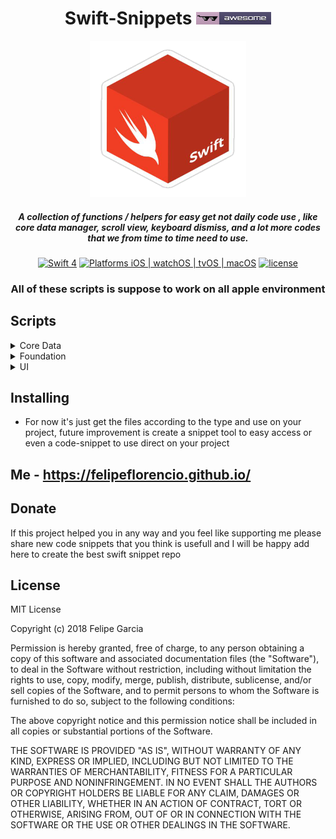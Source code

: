 <div align="center">

# Swift-Snippets <a href="https://github.com/felipeflorencio"><img src="https://github.com/felipeflorencio/Swift-Snippets/blob/master/icons/awesome-badge-template.png?raw=true" height="20px" width="120px"></a>

<img src="https://github.com/felipeflorencio/Swift-Snippets/blob/master/icons/swift-cube.png?raw=true" height="250px" width="250px">

##### A collection of functions / helpers for easy get not daily code use , like core data manager, scroll view, keyboard dismiss, and a lot more codes that we from time to time need to use.

[![Swift 4](https://img.shields.io/badge/Swift-4-green.svg?style=flat)](https://swift.org)
[![Platforms iOS | watchOS | tvOS | macOS](https://img.shields.io/badge/Platforms-iOS%20%7C%20watchOS%20%7C%20tvOS%20%7C%20macOS-green.svg?style=flat)](http://www.apple.com)
[![license](https://img.shields.io/github/license/mashape/apistatus.svg?style=plastic)]()



### All of these scripts is suppose to work on all apple environment

</div>

## Scripts

<details>
<summary>Core Data</summary>

Colletion of core data most used code that you will need

- `Initialize core data/*`: snippet for you initialize you core date environment;
- `Receive update about core data update/*`: snippet for you receive any core data update, for new itens added, updated and deleted;

</details>

<details>
<summary>Foundation</summary>

Colletion of helpers functions for Foundation API's and the way to use in your project.

Can be just a class or a extension, variable, function, you can chose what is the best for your implementation / need.

- `Date formatter*`: snippet for you set the formatter that you want for you date string, has a default value or even you can set your own;
- `Computed variable inside extension using associated object*`: snippet for you be able to add computed variables inside extension using associate object;
- `Delay operation*`: snippet for you to easy delay operations using the block syntax or even implement using the protocol implementation;

</details>

<details>
<summary>UI</summary>

Colletion of UI most used code that you will need.

All the files / class has some kind of comment and help according to the need and if need.

<details>
<summary>Helpers</summary>

Colletion of helpers functions for things related to view in general and the way to use in your project.

Can be just a class or a extension, variable, function, you can chose what is the best for your implementation / need.

- `Load view controller programmatically at start*`: snippet for you set programmatically which will be the root view controller when loading your app;
- `Load NIB according to the view controller file*`: snippet for you load your nibs just using the view controller name and access a function that will return the nib, without need to set the bundle or path;
- `UIColor+Helper - Get the HEX from UIColor`: snippet for you get a string with the HEX representation from UIColor;

</details>

<details>
<summary>UIImage</summary>

Colletion of helpers functions for UIImage and the way to use in your project.

Can be just a class or a extension, you can chose what is the best for your implementation / need.

- `Tint color to your UIImage*`: snippet for you tint you image;

</details>

<details>
<summary>UIButton</summary>

Colletion of helpers functions for UIButton and the way to use in your project.

Can be just a class or a extension, you can chose what is the best for your implementation / need.

- `Add image and text horizontal aligned to your UIButton*`: snippet for you add a image and text and align both horizontal and center;
- `Rotate UIButton according to the device orientation*`: snippet for you be able to rotate a button according to the device orientation;

</details>

<details>
<summary>UITextView</summary>

Colletion of helpers functions for UITextView and the way to use in your project.

Can be just a class or a extension, you can chose what is the best for your implementation / need.

- `Auto adjust UITextView*`: snippet for you adjust your UITextView according to the text size;

</details>
</details>

## Installing

* For now it's just get the files according to the type and use on your project, future improvement is create a snippet tool to easy access or even a code-snippet to use direct on your project

## Me - https://felipeflorencio.github.io/

## Donate
If this project helped you in any way and you feel like supporting me please share new code snippets that you think is usefull and I will be happy add here to create the best swift snippet repo

## License

MIT License

Copyright (c) 2018 Felipe Garcia

Permission is hereby granted, free of charge, to any person obtaining a copy of this software and associated documentation files (the "Software"), to deal in the Software without restriction, including without limitation the rights to use, copy, modify, merge, publish, distribute, sublicense, and/or sell copies of the Software, and to permit persons to whom the Software is furnished to do so, subject to the following conditions:

The above copyright notice and this permission notice shall be included in all copies or substantial portions of the Software.

THE SOFTWARE IS PROVIDED "AS IS", WITHOUT WARRANTY OF ANY KIND, EXPRESS OR IMPLIED, INCLUDING BUT NOT LIMITED TO THE WARRANTIES OF MERCHANTABILITY, FITNESS FOR A PARTICULAR PURPOSE AND NONINFRINGEMENT. IN NO EVENT SHALL THE AUTHORS OR COPYRIGHT HOLDERS BE LIABLE FOR ANY CLAIM, DAMAGES OR OTHER LIABILITY, WHETHER IN AN ACTION OF CONTRACT, TORT OR OTHERWISE, ARISING FROM, OUT OF OR IN CONNECTION WITH THE SOFTWARE OR THE USE OR OTHER DEALINGS IN THE SOFTWARE.
